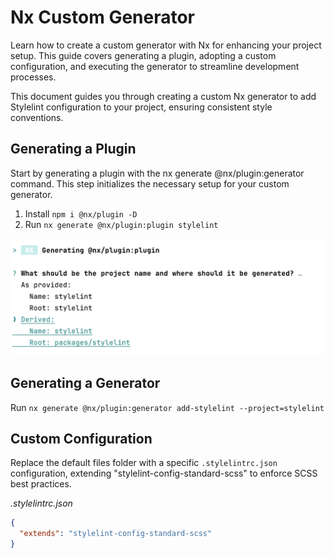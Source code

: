 # Nx Custom Generator
Learn how to create a custom generator with Nx for enhancing your project setup. This guide covers generating a plugin, adopting a custom configuration, and executing the generator to streamline development processes.

This document guides you through creating a custom Nx generator to add Stylelint configuration to your project, ensuring consistent style conventions.

## Generating a Plugin
Start by generating a plugin with the nx generate @nx/plugin:generator command. This step initializes the necessary setup for your custom generator.

1. Install `npm i @nx/plugin -D`
2. Run `nx generate @nx/plugin:plugin stylelint`
<img src="./images/generate-generator.png">

## Generating a Generator

Run `nx generate @nx/plugin:generator add-stylelint --project=stylelint`


## Custom Configuration
Replace the default files folder with a specific `.stylelintrc.json` configuration, extending "stylelint-config-standard-scss" to enforce SCSS best practices.

_.stylelintrc.json_
```json
{
  "extends": "stylelint-config-standard-scss"
}
```

